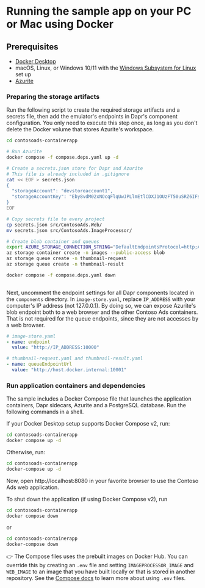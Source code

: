# Running the sample app on your PC or Mac using Docker

## Prerequisites

* [Docker Desktop](https://docs.docker.com/docker-desktop/install/)
* macOS, Linux, or Windows 10/11 with the [Windows Subsystem for Linux](https://docs.microsoft.com/en-us/windows/wsl/) set up
* [Azurite](https://docs.microsoft.com/en-us/azure/storage/common/storage-use-azurite?toc=%2Fazure%2Fstorage%2Fblobs%2Ftoc.json&tabs=visual-studio)

### Preparing the storage artifacts

Run the following script to create the required storage artifacts and a secrets file, then
add the emulator's endpoints in Dapr's component configuration. You only need to execute this step once, as long
as you don't delete the Docker volume that stores Azurite's workspace.

```bash
cd contosoads-containerapp

# Run Azurite
docker compose -f compose.deps.yaml up -d  

# Create a secrets.json store for Dapr and Azurite
# This file is already included in .gitignore
cat << EOF > secrets.json
{
  "storageAccount": "devstoreaccount1",
  "storageAccountKey": "Eby8vdM02xNOcqFlqUwJPLlmEtlCDXJ1OUzFT50uSRZ6IFsuFq2UVErCz4I6tq/K1SZFPTOtr/KBHBeksoGMGw=="
}
EOF

# Copy secrets file to every project
cp secrets.json src/ContosoAds.Web/
mv secrets.json src/ContosoAds.ImageProcessor/ 

# Create blob container and queues
export AZURE_STORAGE_CONNECTION_STRING="DefaultEndpointsProtocol=http;AccountName=devstoreaccount1;AccountKey=Eby8vdM02xNOcqFlqUwJPLlmEtlCDXJ1OUzFT50uSRZ6IFsuFq2UVErCz4I6tq/K1SZFPTOtr/KBHBeksoGMGw==;BlobEndpoint=http://127.0.0.1:10000/devstoreaccount1;QueueEndpoint=http://127.0.0.1:10001/devstoreaccount1;TableEndpoint=http://127.0.0.1:10002/devstoreaccount1;"
az storage container create -n images --public-access blob
az storage queue create -n thumbnail-request
az storage queue create -n thumbnail-result

docker compose -f compose.deps.yaml down  
 
```

Next, uncomment the endpoint settings for all Dapr components located in the `components` directory.
In `image-store.yaml`, replace `IP_ADDRESS` with your computer's IP address (not 127.0.0.1).
By doing so, we can expose Azurite's blob endpoint both to a web browser and the other Contoso Ads 
containers. That is not required for the queue endpoints, since they are not accesses by a 
web browser.

```yaml
# image-store.yaml
- name: endpoint
  value: "http://IP_ADDRESS:10000"

# thumbnail-request.yaml and thumbnail-result.yaml
- name: queueEndpointUrl
  value: "http://host.docker.internal:10001"
```

### Run application containers and dependencies

The sample includes a Docker Compose file that launches the application containers, Dapr sidecars, Azurite and a PostgreSQL
database. Run the following commands in a shell.

If your Docker Desktop setup supports Docker Compose v2, run:

```bash
cd contosoads-containerapp
docker compose up -d
```

Otherwise, run:

```bash
cd contosoads-containerapp
docker-compose up -d
```

Now, open http://localhost:8080 in your favorite browser to use the Contoso Ads web application.

To shut down the application (if using Docker Compose v2), run

```bash
cd contosoads-containerapp
docker compose down
```

or 

```bash
cd contosoads-containerapp
docker-compose down
```

:point_right: The Compose files uses the prebuilt images on Docker Hub. You can override
this by creating an `.env` file and setting `IMAGEPROCESSOR_IMAGE` and `WEB_IMAGE` to an image
that you have built locally or that is stored in another repository. See the 
[Compose docs](https://docs.docker.com/compose/environment-variables/set-environment-variables/#substitute-with-an-env-file)
to learn more about using `.env` files. 

